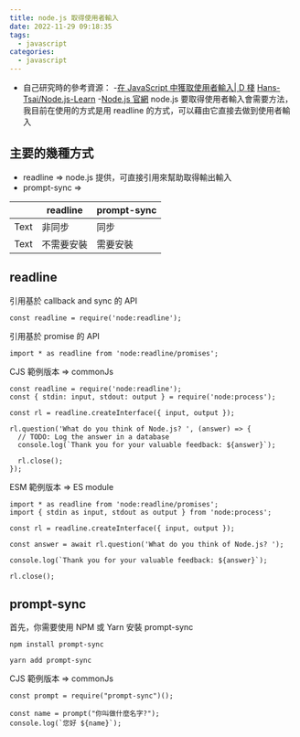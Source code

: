 ```yaml
---
title: node.js 取得使用者輸入
date: 2022-11-29 09:18:35
tags:
  - javascript
categories:
  - javascript
---
```


- 自己研究時的參考資源： -[在 JavaScript 中獲取使用者輸入| D 棧](https://www.delftstack.com/zh-tw/howto/javascript/get-user-input-in-javascript/)
  [Hans-Tsai/Node.js-Learn](https://github.com/Hans-Tsai/Node.js-Learn) -[Node.js 官網](https://nodejs.org/en/)
  node.js 要取得使用者輸入會需要方法，我目前在使用的方式是用 readline 的方式，可以藉由它直接去做到使用者輸入

<!--more-->

## 主要的幾種方式

- readline => node.js 提供，可直接引用來幫助取得輸出輸入
- prompt-sync =>

|      | readline   | prompt-sync |
| ---- | ---------- | ----------- |
| Text | 非同步     | 同步        |
| Text | 不需要安裝 | 需要安裝    |

## readline

引用基於 callback and sync 的 API

```
const readline = require('node:readline');
```

引用基於 promise 的 API

```
import * as readline from 'node:readline/promises';
```

CJS 範例版本 => commonJs

```javascript=
const readline = require('node:readline');
const { stdin: input, stdout: output } = require('node:process');

const rl = readline.createInterface({ input, output });

rl.question('What do you think of Node.js? ', (answer) => {
  // TODO: Log the answer in a database
  console.log(`Thank you for your valuable feedback: ${answer}`);

  rl.close();
});
```

ESM 範例版本 => ES module

```javascript=
import * as readline from 'node:readline/promises';
import { stdin as input, stdout as output } from 'node:process';

const rl = readline.createInterface({ input, output });

const answer = await rl.question('What do you think of Node.js? ');

console.log(`Thank you for your valuable feedback: ${answer}`);

rl.close();
```

## prompt-sync

首先，你需要使用 NPM 或 Yarn 安裝 prompt-sync

```
npm install prompt-sync
```

```
yarn add prompt-sync
```

CJS 範例版本 => commonJs

```javascript=
const prompt = require("prompt-sync")();

const name = prompt("你叫做什麼名字?");
console.log(`您好 ${name}`);

```
